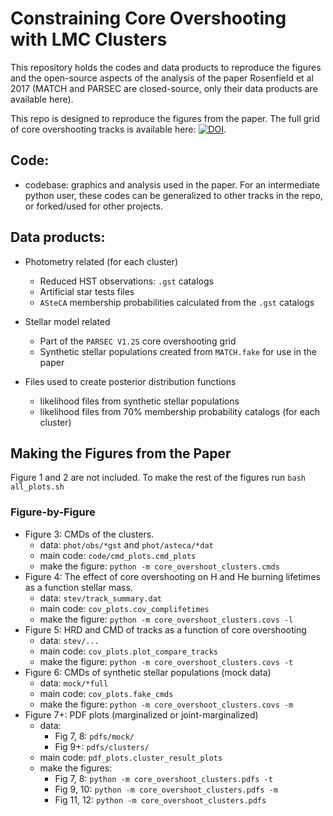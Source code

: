 # Constraining Core Overshooting with LMC Clusters

This repository holds the codes and data products to reproduce the figures and the open-source aspects of the analysis of the paper Rosenfield et al 2017 (MATCH and PARSEC are closed-source, only their data products are available here).

This repo is designed to reproduce the figures from the paper. The full grid of core overshooting tracks is available here: [![DOI](https://zenodo.org/badge/DOI/10.5281/zenodo.570192.svg)](https://doi.org/10.5281/zenodo.570192).

## Code:
* codebase: graphics and analysis used in the paper. For an intermediate python user, these codes can be generalized to other tracks in the repo, or forked/used for other projects.

## Data products:
* Photometry related (for each cluster)
   * Reduced HST observations: `.gst` catalogs
   * Artificial star tests files
   * `ASteCA` membership probabilities calculated from the `.gst` catalogs


* Stellar model related
  * Part of the `PARSEC V1.2S` core overshooting grid
  * Synthetic stellar populations created from `MATCH.fake` for use in the paper


* Files used to create posterior distribution functions
  * likelihood files from synthetic stellar populations
  * likelihood files from 70% membership probability catalogs (for each cluster)

## Making the Figures from the Paper
Figure 1 and 2 are not included. To make the rest of the figures run `bash all_plots.sh`

### Figure-by-Figure
* Figure 3: CMDs of the clusters.
  * data: `phot/obs/*gst` and `phot/asteca/*dat`
  * main code: `code/cmd_plots.cmd_plots`
  * make the figure: `python -m core_overshoot_clusters.cmds`
* Figure 4: The effect of core overshooting on H and He burning lifetimes as a function stellar mass.
  * data: `stev/track_summary.dat`
  * main code: `cov_plots.cov_complifetimes`
  * make the figure: `python -m core_overshoot_clusters.covs -l`
* Figure 5: HRD and CMD of tracks as a function of core overshooting
  * data: `stev/...`
  * main code: `cov_plots.plot_compare_tracks`
  * make the figure: `python -m core_overshoot_clusters.covs -t`
* Figure 6: CMDs of synthetic stellar populations (mock data)
  * data: `mock/*full`
  * main code: `cov_plots.fake_cmds`
  * make the figure: `python -m core_overshoot_clusters.covs -m`
* Figure 7+: PDF plots (marginalized or joint-marginalized)
  * data:
    * Fig 7, 8: `pdfs/mock/`
    * Fig 9+: `pdfs/clusters/`
  * main code: `pdf_plots.cluster_result_plots`
  * make the figures:
    * Fig 7, 8: `python -m core_overshoot_clusters.pdfs -t`
    * Fig 9, 10: `python -m core_overshoot_clusters.pdfs -m`
    * Fig 11, 12: `python -m core_overshoot_clusters.pdfs`
